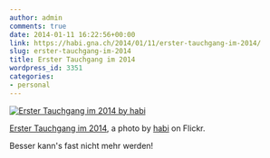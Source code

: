 ```yaml
---
author: admin
comments: true
date: 2014-01-11 16:22:56+00:00
link: https://habi.gna.ch/2014/01/11/erster-tauchgang-im-2014/
slug: erster-tauchgang-im-2014
title: Erster Tauchgang im 2014
wordpress_id: 3351
categories:
- personal
---
```


[![Erster Tauchgang im 2014 by habi](https://static.flickr.com/3814/11890047066_170b15beb3.jpg)](https://www.flickr.com/photos/habi/11890047066/)

[Erster Tauchgang im 2014](https://www.flickr.com/photos/habi/11890047066/), a photo by [habi](https://www.flickr.com/photos/habi/) on Flickr.

Besser kann's fast nicht mehr werden!